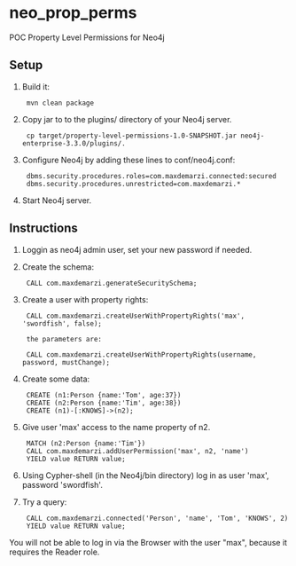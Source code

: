 # neo_prop_perms
POC Property Level Permissions for Neo4j


Setup
---

1. Build it:
        
        mvn clean package
        
2. Copy jar to  to the plugins/ directory of your Neo4j server.
        
        cp target/property-level-permissions-1.0-SNAPSHOT.jar neo4j-enterprise-3.3.0/plugins/.
        
3. Configure Neo4j by adding these lines to conf/neo4j.conf:
        
        dbms.security.procedures.roles=com.maxdemarzi.connected:secured       
        dbms.security.procedures.unrestricted=com.maxdemarzi.*
                
4. Start Neo4j server.



Instructions
----

1. Loggin as neo4j admin user, set your new password if needed.

2. Create the schema:

        CALL com.maxdemarzi.generateSecuritySchema;

3. Create a user with property rights:
 
        CALL com.maxdemarzi.createUserWithPropertyRights('max', 'swordfish', false);
                        
        the parameters are:
        
        CALL com.maxdemarzi.createUserWithPropertyRights(username, password, mustChange);
        
4. Create some data:
        
        CREATE (n1:Person {name:'Tom', age:37})
        CREATE (n2:Person {name:'Tim', age:38})
        CREATE (n1)-[:KNOWS]->(n2);
        
5. Give user 'max' access to the name property of n2.
        
        MATCH (n2:Person {name:'Tim'})
        CALL com.maxdemarzi.addUserPermission('max', n2, 'name') 
        YIELD value RETURN value; 
 
6. Using Cypher-shell (in the Neo4j/bin directory) log in as user 'max', password 'swordfish'.        
        
7. Try a query:
        
        CALL com.maxdemarzi.connected('Person', 'name', 'Tom', 'KNOWS', 2)
        YIELD value RETURN value;
        
You will not be able to log in via the Browser with the user "max", because it requires the Reader role.        
